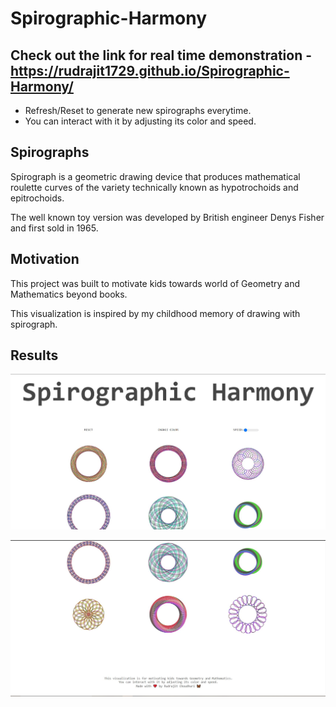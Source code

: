 # Spirographic-Harmony

## Check out the link for real time demonstration - https://rudrajit1729.github.io/Spirographic-Harmony/ 



- Refresh/Reset to generate new spirographs everytime.
- You can interact with it by adjusting its color and speed.

## Spirographs
Spirograph is a geometric drawing device that produces mathematical roulette curves of the variety technically known as hypotrochoids and epitrochoids.

The well known toy version was developed by British engineer Denys Fisher and first sold in 1965.

## Motivation
This project was built to motivate kids towards world of Geometry and Mathematics beyond books.

This visualization is inspired by my childhood memory of drawing with spirograph.

## Results


![](https://github.com/rudrajit1729/Spirographic-Harmony/blob/master/results/Capture2.JPG)



![](https://github.com/rudrajit1729/Spirographic-Harmony/blob/master/results/Capture3.JPG)
